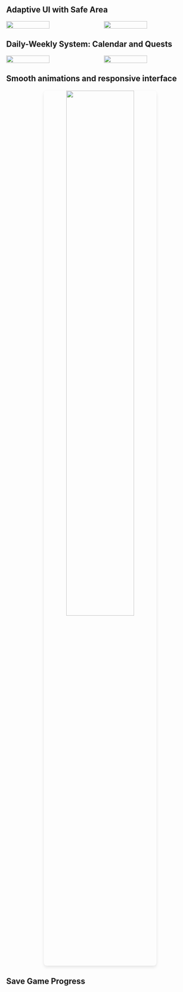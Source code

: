## Adaptive UI with Safe Area

<div style="display: flex; justify-content: space-between; align-items: flex-start; margin-bottom: 20px;">
    <img src="https://github.com/user-attachments/assets/219f0165-c0c3-4ad3-95bf-8108cfe8fbaa" width="48%" style="align-self: flex-start;" />
    <img src="https://github.com/user-attachments/assets/972a0d4a-0a5d-4c18-a6db-97e7990d3fd5" width="48%" style="align-self: flex-start;" />
</div>

## Daily-Weekly System: Calendar and Quests

<div style="display: flex; justify-content: space-between; align-items: flex-start; margin-bottom: 20px;">
    <img src="https://github.com/user-attachments/assets/4116ec0d-7a0d-45be-9de2-c0f55903f3a6" width="48%" style="align-self: flex-start;" />
    <img src="https://github.com/user-attachments/assets/f5e6d1a8-bfee-4079-b78c-afc77002da8b" width="48%" style="align-self: flex-start;" />
</div>

## Smooth animations and responsive interface

<div style="text-align: center; margin: 20px 0;">
    <img src="https://github.com/user-attachments/assets/1072a9e0-cb5e-45b9-aabf-0092c1484457" width="60%" style="border-radius: 8px; box-shadow: 0 4px 8px rgba(0,0,0,0.1);" />
</div>

## Save Game Progress
